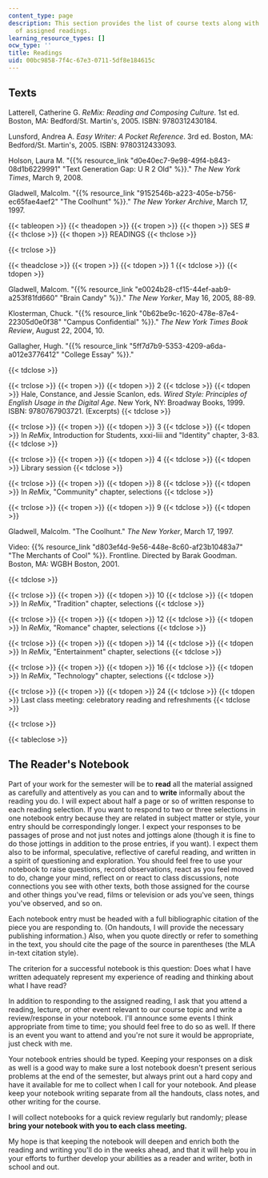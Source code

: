 ```yaml
---
content_type: page
description: This section provides the list of course texts along with the schedule
  of assigned readings.
learning_resource_types: []
ocw_type: ''
title: Readings
uid: 00bc9858-7f4c-67e3-0711-5df8e184615c
---
```


Texts
-----

Latterell, Catherine G. _ReMix: Reading and Composing Culture_. 1st ed. Boston, MA: Bedford/St. Martin's, 2005. ISBN: 9780312430184.

Lunsford, Andrea A. _Easy Writer: A Pocket Reference_. 3rd ed. Boston, MA: Bedford/St. Martin's, 2005. ISBN: 9780312433093.

Holson, Laura M. "{{% resource_link "d0e40ec7-9e98-49f4-b843-08d1b6229991" "Text Generation Gap: U R 2 Old" %}}." _The New York Times_, March 9, 2008.

Gladwell, Malcolm. "{{% resource_link "9152546b-a223-405e-b756-ec65fae4aef2" "The Coolhunt" %}}." _The New Yorker Archive_, March 17, 1997.

{{< tableopen >}}
{{< theadopen >}}
{{< tropen >}}
{{< thopen >}}
SES #
{{< thclose >}}
{{< thopen >}}
READINGS
{{< thclose >}}

{{< trclose >}}

{{< theadclose >}}
{{< tropen >}}
{{< tdopen >}}
1
{{< tdclose >}}
{{< tdopen >}}


Gladwell, Malcom. "{{% resource_link "e0024b28-cf15-44ef-aab9-a253f81fd660" "Brain Candy" %}}." _The New Yorker_, May 16, 2005, 88-89.

Klosterman, Chuck. "{{% resource_link "0b62be9c-1620-478e-87e4-22305d0e0f38" "Campus Confidential" %}}." _The New York Times Book Review_, August 22, 2004, 10.

Gallagher, Hugh. "{{% resource_link "5ff7d7b9-5353-4209-a6da-a012e3776412" "College Essay" %}}."


{{< tdclose >}}

{{< trclose >}}
{{< tropen >}}
{{< tdopen >}}
2
{{< tdclose >}}
{{< tdopen >}}
Hale, Constance, and Jessie Scanlon, eds. _Wired Style: Principles of English Usage in the Digital Age_. New York, NY: Broadway Books, 1999. ISBN: 9780767903721. (Excerpts)
{{< tdclose >}}

{{< trclose >}}
{{< tropen >}}
{{< tdopen >}}
3
{{< tdclose >}}
{{< tdopen >}}
In _ReMix_, Introduction for Students, xxxi-liii and "Identity" chapter, 3-83.
{{< tdclose >}}

{{< trclose >}}
{{< tropen >}}
{{< tdopen >}}
4
{{< tdclose >}}
{{< tdopen >}}
Library session
{{< tdclose >}}

{{< trclose >}}
{{< tropen >}}
{{< tdopen >}}
8
{{< tdclose >}}
{{< tdopen >}}
In _ReMix_, "Community" chapter, selections
{{< tdclose >}}

{{< trclose >}}
{{< tropen >}}
{{< tdopen >}}
9
{{< tdclose >}}
{{< tdopen >}}


Gladwell, Malcolm. "The Coolhunt." _The New Yorker_, March 17, 1997.

Video: {{% resource_link "d803ef4d-9e56-448e-8c60-af23b10483a7" "The Merchants of Cool" %}}. Frontline. Directed by Barak Goodman. Boston, MA: WGBH Boston, 2001.


{{< tdclose >}}

{{< trclose >}}
{{< tropen >}}
{{< tdopen >}}
10
{{< tdclose >}}
{{< tdopen >}}
In _ReMix_, "Tradition" chapter, selections
{{< tdclose >}}

{{< trclose >}}
{{< tropen >}}
{{< tdopen >}}
12
{{< tdclose >}}
{{< tdopen >}}
In _ReMix_, "Romance" chapter, selections
{{< tdclose >}}

{{< trclose >}}
{{< tropen >}}
{{< tdopen >}}
14
{{< tdclose >}}
{{< tdopen >}}
In _ReMix_, "Entertainment" chapter, selections
{{< tdclose >}}

{{< trclose >}}
{{< tropen >}}
{{< tdopen >}}
16
{{< tdclose >}}
{{< tdopen >}}
In _ReMix_, "Technology" chapter, selections
{{< tdclose >}}

{{< trclose >}}
{{< tropen >}}
{{< tdopen >}}
24
{{< tdclose >}}
{{< tdopen >}}
Last class meeting: celebratory reading and refreshments
{{< tdclose >}}

{{< trclose >}}

{{< tableclose >}}

The Reader's Notebook
---------------------

Part of your work for the semester will be to **read** all the material assigned as carefully and attentively as you can and to **write** informally about the reading you do. I will expect about half a page or so of written response to each reading selection. If you want to respond to two or three selections in one notebook entry because they are related in subject matter or style, your entry should be correspondingly longer. I expect your responses to be passages of prose and not just notes and jottings alone (though it is fine to do those jottings in addition to the prose entries, if you want). I expect them also to be informal, speculative, reflective of careful reading, and written in a spirit of questioning and exploration. You should feel free to use your notebook to raise questions, record observations, react as you feel moved to do, change your mind, reflect on or react to class discussions, note connections you see with other texts, both those assigned for the course and other things you've read, films or television or ads you've seen, things you've observed, and so on.

Each notebook entry must be headed with a full bibliographic citation of the piece you are responding to. (On handouts, I will provide the necessary publishing information.) Also, when you quote directly or refer to something in the text, you should cite the page of the source in parentheses (the MLA in-text citation style).

The criterion for a successful notebook is this question: Does what I have written adequately represent my experience of reading and thinking about what I have read?

In addition to responding to the assigned reading, I ask that you attend a reading, lecture, or other event relevant to our course topic and write a review/response in your notebook. I'll announce some events I think appropriate from time to time; you should feel free to do so as well. If there is an event you want to attend and you're not sure it would be appropriate, just check with me.

Your notebook entries should be typed. Keeping your responses on a disk as well is a good way to make sure a lost notebook doesn't present serious problems at the end of the semester, but always print out a hard copy and have it available for me to collect when I call for your notebook. And please keep your notebook writing separate from all the handouts, class notes, and other writing for the course.

I will collect notebooks for a quick review regularly but randomly; please **bring your notebook with you to each class meeting.**

My hope is that keeping the notebook will deepen and enrich both the reading and writing you'll do in the weeks ahead, and that it will help you in your efforts to further develop your abilities as a reader and writer, both in school and out.
